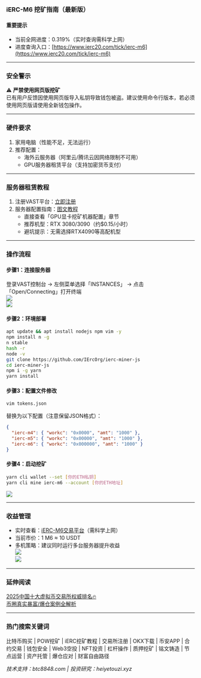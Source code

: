 ### iERC-M6 挖矿指南（最新版）

#### 重要提示
- 当前全网进度：0.319%（实时查询需科学上网）  
- 进度查询入口：[https://www.ierc20.com/tick/ierc-m6](https://www.ierc20.com/tick/ierc-m6)

---

### 安全警示
⚠️ **严禁使用网页版挖矿**  
已有用户反馈因使用网页版导入私钥导致钱包被盗。建议使用命令行版本，若必须使用网页版请使用全新钱包操作。

---

### 硬件要求
1. 家用电脑（性能不足，无法运行）
2. 推荐配置：  
   - 海外云服务器（阿里云/腾讯云因网络限制不可用）
   - GPU服务器租赁平台（支持加密货币支付）

---

### 服务器租赁教程
1. 注册VAST平台：[立即注册](https://cloud.vast.ai/?ref_id=88254)
2. 服务器配置指南：[图文教程](https://heiyetouzi.xyz/minequainetwork/#toc-heading-15)  
   - 直接查看「GPU显卡挖矿机器配置」章节
   - 推荐机型：RTX 3080/3090（约$0.15/小时）
   - 避坑提示：无需选择RTX4090等高配机型

---

### 操作流程
#### 步骤1：连接服务器
登录VAST控制台 → 左侧菜单选择「INSTANCES」 → 点击「Open/Connecting」打开终端  
![](https://ac63e02.webp.li/ierc20m6-001.png)  
![](https://ac63e02.webp.li/ierc20m6-002.png)

#### 步骤2：环境部署
```bash
apt update && apt install nodejs npm vim -y
npm install n -g
n stable
hash -r
node -v 
git clone https://github.com/IErcOrg/ierc-miner-js
cd ierc-miner-js
npm i -g yarn
yarn install
```

#### 步骤3：配置文件修改
```bash
vim tokens.json
```
替换为以下配置（注意保留JSON格式）：
```json
{
  "ierc-m4": { "workc": "0x0000", "amt": "1000" },
  "ierc-m5": { "workc": "0x00000", "amt": "1000" },
  "ierc-m6": { "workc": "0x000000", "amt": "1000" }
}
```

#### 步骤4：启动挖矿
```bash
yarn cli wallet --set [你的ETH私钥]
yarn cli mine ierc-m6 --account [你的ETH地址]
```
![](https://gcore.jsdelivr.net/gh/btcltceth/blogassets@v0.2.26/b/img/ierc20m6-003.png)

---

### 收益管理
- 实时查看：[iERC-M6交易平台](https://www.ierc20.com/tick/ierc-m6)（需科学上网）
- 当前市价：1 M6 ≈ 10 USDT
- 多机策略：建议同时运行多台服务器提升收益  
![](https://ac63e02.webp.li/ierc20m6-004.png)  
![](https://ac63e02.webp.li/ierc20m6-005.png)

---

### 延伸阅读
[2025中国十大虚拟币交易所权威排名🔥](https://btc8848.com/top-10-exchanges/)  
[币圈真实暴富/爆仓案例全解析](https://heiyetouzi.xyz/biquanstory001/)

---

### 热门搜索关键词
比特币购买 | POW挖矿 | iERC挖矿教程 | 交易所注册 | OKX下载 | 币安APP | 合约交易 | 钱包安全 | Web3空投 | NFT投资 | 杠杆操作 | 质押挖矿 | 铭文铸造 | 节点运营 | 资产托管 | 爆仓应对 | 财富自由路径

*技术支持：btc8848.com | 投资研究：heiyetouzi.xyz*